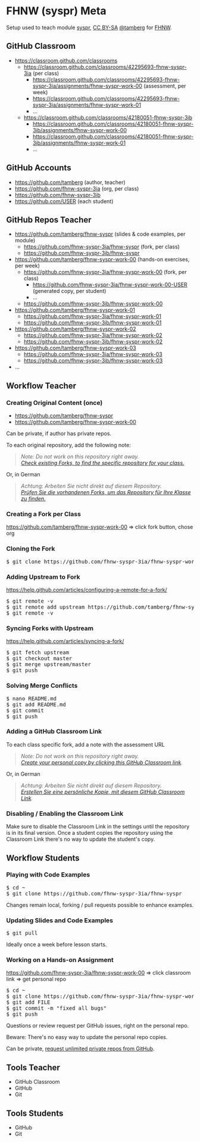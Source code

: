 # FHNW (syspr) Meta
Setup used to teach module [syspr]( https://www.fhnw.ch/de/studium/module/6008081), [CC BY-SA](https://creativecommons.org/licenses/by-sa/4.0/) [@tamberg](https://twitter.com/tamberg) for [FHNW](https://www.fhnw.ch/).

## GitHub Classroom
* https://classroom.github.com/classrooms
  * https://classroom.github.com/classrooms/42295693-fhnw-syspr-3ia (per class)
    * https://classroom.github.com/classrooms/42295693-fhnw-syspr-3ia/assignments/fhnw-syspr-work-00 (assessment, per week)
    * https://classroom.github.com/classrooms/42295693-fhnw-syspr-3ia/assignments/fhnw-syspr-work-01
    * ...
  * https://classroom.github.com/classrooms/42180051-fhnw-syspr-3ib
    * https://classroom.github.com/classrooms/42180051-fhnw-syspr-3ib/assignments/fhnw-syspr-work-00
    * https://classroom.github.com/classrooms/42180051-fhnw-syspr-3ib/assignments/fhnw-syspr-work-01
    * ...

## GitHub Accounts
* https://github.com/tamberg (author, teacher)
* https://github.com/fhnw-syspr-3ia (org, per class)
* https://github.com/fhnw-syspr-3ib
* https://github.com/USER (each student)

## GitHub Repos Teacher
* https://github.com/tamberg/fhnw-syspr (slides &amp; code examples, per module)
  * https://github.com/fhnw-syspr-3ia/fhnw-syspr (fork, per class)
  * https://github.com/fhnw-syspr-3ib/fhnw-syspr
* https://github.com/tamberg/fhnw-syspr-work-00 (hands-on exercises, per week)
  * https://github.com/fhnw-syspr-3ia/fhnw-syspr-work-00 (fork, per class)
    * https://github.com/fhnw-syspr-3ia/fhnw-syspr-work-00-USER (generated copy, per student)
    * ...
  * https://github.com/fhnw-syspr-3ib/fhnw-syspr-work-00
* https://github.com/tamberg/fhnw-syspr-work-01
  * https://github.com/fhnw-syspr-3ia/fhnw-syspr-work-01
  * https://github.com/fhnw-syspr-3ib/fhnw-syspr-work-01
* https://github.com/tamberg/fhnw-syspr-work-02
  * https://github.com/fhnw-syspr-3ia/fhnw-syspr-work-02
  * https://github.com/fhnw-syspr-3ib/fhnw-syspr-work-02
* https://github.com/tamberg/fhnw-syspr-work-03
  * https://github.com/fhnw-syspr-3ia/fhnw-syspr-work-03
  * https://github.com/fhnw-syspr-3ib/fhnw-syspr-work-03
* ...

## Workflow Teacher
### Creating Original Content (once)
* https://github.com/tamberg/fhnw-syspr
* https://github.com/tamberg/fhnw-syspr-work-00

Can be private, if author has private repos.

To each original repository, add the following note:
> *Note: Do not work on this repository right away.*<br/>
> *[Check existing Forks, to find the specific repository for your class.](../../network/members)*

Or, in German
> *Achtung: Arbeiten Sie nicht direkt auf diesem Repository.*<br/>
> *[Prüfen Sie die vorhandenen Forks, um das Repository für Ihre Klasse zu finden.](../../network/members)*

### Creating a Fork per Class
https://github.com/tamberg/fhnw-syspr-work-00 => click fork button, chose org

### Cloning the Fork
<pre>$ git clone https://github.com/fhnw-syspr-3ia/fhnw-syspr-work-xx</pre>

### Adding Upstream to Fork
https://help.github.com/articles/configuring-a-remote-for-a-fork/
<pre>$ git remote -v
$ git remote add upstream https://github.com/tamberg/fhnw-syspr-work-xx
$ git remote -v</pre>

### Syncing Forks with Upstream
https://help.github.com/articles/syncing-a-fork/
<pre>$ git fetch upstream
$ git checkout master
$ git merge upstream/master
$ git push</pre>

### Solving Merge Conflicts
<pre>$ nano README.md
$ git add README.md
$ git commit
$ git push</pre>

### Adding a GitHub Classroom Link
To each class specific fork, add a note with the assessment URL
> *Note: Do not work on this repository right away.*<br/>
> *[Create your personal copy by clicking this GitHub Classroom link](https://classroom.github.com/a/TODO).*

Or, in German
> *Achtung: Arbeiten Sie nicht direkt auf diesem Repository.*<br/>
> *[Erstellen Sie eine persönliche Kopie, mit diesem GitHub Classroom Link](https://classroom.github.com/a/TODO).*

### Disabling / Enabling the Classroom Link
Make sure to disable the Classroom Link in the settings until the repository is in its final version. Once a student copies the repository using the Classroom Link there's no way to update the student's copy.

## Workflow Students
### Playing with Code Examples
<pre>$ cd ~
$ git clone https://github.com/fhnw-syspr-3ia/fhnw-syspr</pre>

Changes remain local, forking / pull requests possible to enhance examples.

### Updating Slides and Code Examples
<pre>$ git pull</pre>

Ideally once a week before lesson starts.

### Working on a Hands-on Assignment
https://github.com/fhnw-syspr-3ia/fhnw-syspr-work-00 => click classroom link => get personal repo
<pre>$ cd ~
$ git clone https://github.com/fhnw-syspr-3ia/fhnw-syspr-work-00-USER
$ git add FILE
$ git commit -m "fixed all bugs"
$ git push</pre>

Questions or review request per GitHub issues, right on the personal repo.

Beware: There's no easy way to update the personal repo copies.

Can be private, [request unlimited private repos from GitHub](https://education.github.com/discount_requests/new).

## Tools Teacher
* GitHub Classroom
* GitHub
* Git

## Tools Students
* GitHub
* Git
